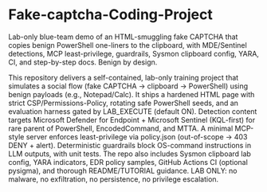 # Fake-captcha-Coding-Project
Lab-only blue-team demo of an HTML-smuggling fake CAPTCHA that copies benign PowerShell one-liners to the clipboard, with MDE/Sentinel detections, MCP least-privilege, guardrails, Sysmon clipboard config, YARA, CI, and step-by-step docs. Benign by design.

This repository delivers a self-contained, lab-only training project that simulates a social flow (fake CAPTCHA -> clipboard -> PowerShell) using benign payloads (e.g., Notepad/Calc). It ships a hardened HTML page with strict CSP/Permissions-Policy, rotating safe PowerShell seeds, and an evaluation harness gated by LAB_EXECUTE (default ON). Detection content targets Microsoft Defender for Endpoint + Microsoft Sentinel (KQL-first) for rare parent of PowerShell, EncodedCommand, and MTTA. A minimal MCP-style server enforces least-privilege via policy.json (out-of-scope -> 403 DENY + alert). Deterministic guardrails block OS-command instructions in LLM outputs, with unit tests. The repo also includes Sysmon clipboard lab config, YARA indicators, EDR policy samples, GitHub Actions CI (optional pysigma), and thorough README/TUTORIAL guidance. LAB ONLY: no malware, no exfiltration, no persistence, no privilege escalation.
